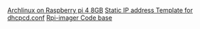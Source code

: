 [Archlinux on Raspberry pi 4 8GB](https://kiljan.org/2021/05/28/64-bit-arch-linux-arm-on-a-raspberry-pi-4-model-b-with-8-gb-of-ram-may-2021-update)
[Static IP address Template for dhcpcd.conf](https://forums.raspberrypi.com/viewtopic.php?t=140252#p929486)
[Rpi-imager Code base](https://github.com/raspberrypi/rpi-imager)
